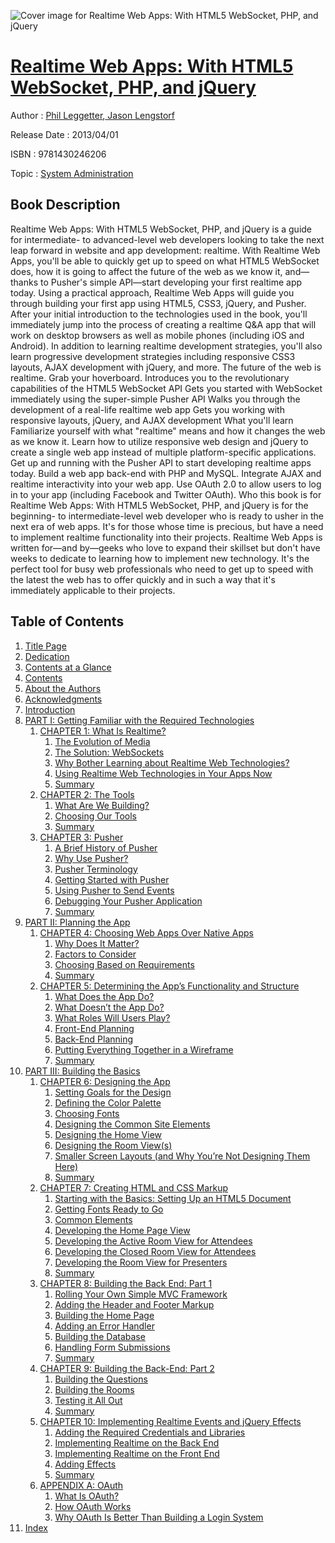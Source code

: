 ![Cover image for Realtime Web Apps: With HTML5 WebSocket, PHP, and jQuery](https://imgdetail.ebookreading.net/cover/cover/system_admin/EB9781430246206.jpg)

[Realtime Web Apps: With HTML5 WebSocket, PHP, and jQuery](https://ebookreading.net/view/book/Realtime+Web+Apps%3A+With+HTML5+WebSocket%2C+PHP%2C+and+jQuery-EB9781430246206_1.html "Realtime Web Apps: With HTML5 WebSocket, PHP, and jQuery")
====================================================================================================================

Author : [Phil Leggetter](https://ebookreading.net/search/author/Phil+Leggetter),[ Jason Lengstorf](https://ebookreading.net/search/author/+Jason+Lengstorf)

Release Date : 2013/04/01

ISBN : 9781430246206

Topic : [System Administration](https://ebookreading.net/search/category/system-administration)

Book Description
-----------------

Realtime Web Apps: With HTML5 WebSocket, PHP, and jQuery is a guide for intermediate- to advanced-level web developers looking to take the next leap forward in website and app development: realtime.
With Realtime Web Apps, you'll be able to quickly get up to speed on what HTML5 WebSocket does, how it is going to affect the future of the web as we know it, and—thanks to Pusher's simple API—start developing your first realtime app today.
Using a practical approach, Realtime Web Apps will guide you through building your first app using HTML5, CSS3, jQuery, and Pusher. After your initial introduction to the technologies used in the book, you'll immediately jump into the process of creating a realtime Q&amp;A app that will work on desktop browsers as well as mobile phones (including iOS and Android).
In addition to learning realtime development strategies, you'll also learn progressive development strategies including responsive CSS3 layouts, AJAX development with jQuery, and more.
The future of the web is realtime. Grab your hoverboard.
Introduces you to the revolutionary capabilities of the HTML5 WebSocket API
Gets you started with WebSocket immediately using the super-simple Pusher API
Walks you through the development of a real-life realtime web app
Gets you working with responsive layouts, jQuery, and AJAX development
What you'll learn
Familiarize yourself with what "realtime" means and how it changes the web as we know it.
Learn how to utilize responsive web design and jQuery to create a single web app instead of multiple platform-specific applications.
Get up and running with the Pusher API to start developing realtime apps today.
Build a web app back-end with PHP and MySQL.
Integrate AJAX and realtime interactivity into your web app.
Use OAuth 2.0 to allow users to log in to your app (including Facebook and Twitter OAuth).
Who this book is for
Realtime Web Apps: With HTML5 WebSocket, PHP, and jQuery is for the beginning- to intermediate-level web developer who is ready to usher in the next era of web apps. It's for those whose time is precious, but have a need to implement realtime functionality into their projects. Realtime Web Apps is written for—and by—geeks who love to expand their skillset but don't have weeks to dedicate to learning how to implement new technology. It's the perfect tool for busy web professionals who need to get up to speed with the latest the web has to offer quickly and in such a way that it's immediately applicable to their projects.
              
Table of Contents
-----------------

1. [Title Page](https://ebookreading.net/view/book/Realtime+Web+Apps%3A+With+HTML5+WebSocket%2C+PHP%2C+and+jQuery-EB9781430246206_2.html)
1. [Dedication](https://ebookreading.net/view/book/Realtime+Web+Apps%3A+With+HTML5+WebSocket%2C+PHP%2C+and+jQuery-EB9781430246206_4.html)
1. [Contents at a Glance](https://ebookreading.net/view/book/Realtime+Web+Apps%3A+With+HTML5+WebSocket%2C+PHP%2C+and+jQuery-EB9781430246206_5.html)
1. [Contents](https://ebookreading.net/view/book/Realtime+Web+Apps%3A+With+HTML5+WebSocket%2C+PHP%2C+and+jQuery-EB9781430246206_6.html)
1. [About the Authors](https://ebookreading.net/view/book/Realtime+Web+Apps%3A+With+HTML5+WebSocket%2C+PHP%2C+and+jQuery-EB9781430246206_7.html)
1. [Acknowledgments](https://ebookreading.net/view/book/Realtime+Web+Apps%3A+With+HTML5+WebSocket%2C+PHP%2C+and+jQuery-EB9781430246206_8.html)
1. [Introduction](https://ebookreading.net/view/book/Realtime+Web+Apps%3A+With+HTML5+WebSocket%2C+PHP%2C+and+jQuery-EB9781430246206_9.html)
1. [PART I: Getting Familiar with the Required Technologies](https://ebookreading.net/view/book/Realtime+Web+Apps%3A+With+HTML5+WebSocket%2C+PHP%2C+and+jQuery-EB9781430246206_10.html)
    1. [CHAPTER 1: What Is Realtime?](https://ebookreading.net/view/book/Realtime+Web+Apps%3A+With+HTML5+WebSocket%2C+PHP%2C+and+jQuery-EB9781430246206_11.html)
        1. [The Evolution of Media](https://ebookreading.net/view/book/Realtime+Web+Apps%3A+With+HTML5+WebSocket%2C+PHP%2C+and+jQuery-EB9781430246206_11.html#Sec1)
        1. [The Solution: WebSockets](https://ebookreading.net/view/book/Realtime+Web+Apps%3A+With+HTML5+WebSocket%2C+PHP%2C+and+jQuery-EB9781430246206_11.html#Sec10)
        1. [Why Bother Learning about Realtime Web Technologies?](https://ebookreading.net/view/book/Realtime+Web+Apps%3A+With+HTML5+WebSocket%2C+PHP%2C+and+jQuery-EB9781430246206_11.html#Sec12)
        1. [Using Realtime Web Technologies in Your Apps Now](https://ebookreading.net/view/book/Realtime+Web+Apps%3A+With+HTML5+WebSocket%2C+PHP%2C+and+jQuery-EB9781430246206_11.html#Sec13)
        1. [Summary](https://ebookreading.net/view/book/Realtime+Web+Apps%3A+With+HTML5+WebSocket%2C+PHP%2C+and+jQuery-EB9781430246206_11.html#Sec14)
    1. [CHAPTER 2: The Tools](https://ebookreading.net/view/book/Realtime+Web+Apps%3A+With+HTML5+WebSocket%2C+PHP%2C+and+jQuery-EB9781430246206_12.html)
        1. [What Are We Building?](https://ebookreading.net/view/book/Realtime+Web+Apps%3A+With+HTML5+WebSocket%2C+PHP%2C+and+jQuery-EB9781430246206_12.html#Sec1)
        1. [Choosing Our Tools](https://ebookreading.net/view/book/Realtime+Web+Apps%3A+With+HTML5+WebSocket%2C+PHP%2C+and+jQuery-EB9781430246206_12.html#Sec3)
        1. [Summary](https://ebookreading.net/view/book/Realtime+Web+Apps%3A+With+HTML5+WebSocket%2C+PHP%2C+and+jQuery-EB9781430246206_12.html#Sec32)
    1. [CHAPTER 3: Pusher](https://ebookreading.net/view/book/Realtime+Web+Apps%3A+With+HTML5+WebSocket%2C+PHP%2C+and+jQuery-EB9781430246206_13.html)
        1. [A Brief History of Pusher](https://ebookreading.net/view/book/Realtime+Web+Apps%3A+With+HTML5+WebSocket%2C+PHP%2C+and+jQuery-EB9781430246206_13.html#Sec1)
        1. [Why Use Pusher?](https://ebookreading.net/view/book/Realtime+Web+Apps%3A+With+HTML5+WebSocket%2C+PHP%2C+and+jQuery-EB9781430246206_13.html#Sec2)
        1. [Pusher Terminology](https://ebookreading.net/view/book/Realtime+Web+Apps%3A+With+HTML5+WebSocket%2C+PHP%2C+and+jQuery-EB9781430246206_13.html#Sec10)
        1. [Getting Started with Pusher](https://ebookreading.net/view/book/Realtime+Web+Apps%3A+With+HTML5+WebSocket%2C+PHP%2C+and+jQuery-EB9781430246206_13.html#Sec11)
        1. [Using Pusher to Send Events](https://ebookreading.net/view/book/Realtime+Web+Apps%3A+With+HTML5+WebSocket%2C+PHP%2C+and+jQuery-EB9781430246206_13.html#Sec12)
        1. [Debugging Your Pusher Application](https://ebookreading.net/view/book/Realtime+Web+Apps%3A+With+HTML5+WebSocket%2C+PHP%2C+and+jQuery-EB9781430246206_13.html#Sec13)
        1. [Summary](https://ebookreading.net/view/book/Realtime+Web+Apps%3A+With+HTML5+WebSocket%2C+PHP%2C+and+jQuery-EB9781430246206_13.html#Sec14)
1. [PART II: Planning the App](https://ebookreading.net/view/book/Realtime+Web+Apps%3A+With+HTML5+WebSocket%2C+PHP%2C+and+jQuery-EB9781430246206_14.html)
    1. [CHAPTER 4: Choosing Web Apps Over Native Apps](https://ebookreading.net/view/book/Realtime+Web+Apps%3A+With+HTML5+WebSocket%2C+PHP%2C+and+jQuery-EB9781430246206_15.html)
        1. [Why Does It Matter?](https://ebookreading.net/view/book/Realtime+Web+Apps%3A+With+HTML5+WebSocket%2C+PHP%2C+and+jQuery-EB9781430246206_15.html#Sec1)
        1. [Factors to Consider](https://ebookreading.net/view/book/Realtime+Web+Apps%3A+With+HTML5+WebSocket%2C+PHP%2C+and+jQuery-EB9781430246206_15.html#Sec2)
        1. [Choosing Based on Requirements](https://ebookreading.net/view/book/Realtime+Web+Apps%3A+With+HTML5+WebSocket%2C+PHP%2C+and+jQuery-EB9781430246206_15.html#Sec14)
        1. [Summary](https://ebookreading.net/view/book/Realtime+Web+Apps%3A+With+HTML5+WebSocket%2C+PHP%2C+and+jQuery-EB9781430246206_15.html#Sec21)
    1. [CHAPTER 5: Determining the App’s Functionality and Structure](https://ebookreading.net/view/book/Realtime+Web+Apps%3A+With+HTML5+WebSocket%2C+PHP%2C+and+jQuery-EB9781430246206_16.html)
        1. [What Does the App Do?](https://ebookreading.net/view/book/Realtime+Web+Apps%3A+With+HTML5+WebSocket%2C+PHP%2C+and+jQuery-EB9781430246206_16.html#Sec1)
        1. [What Doesn’t the App Do?](https://ebookreading.net/view/book/Realtime+Web+Apps%3A+With+HTML5+WebSocket%2C+PHP%2C+and+jQuery-EB9781430246206_16.html#Sec3)
        1. [What Roles Will Users Play?](https://ebookreading.net/view/book/Realtime+Web+Apps%3A+With+HTML5+WebSocket%2C+PHP%2C+and+jQuery-EB9781430246206_16.html#Sec4)
        1. [Front-End Planning](https://ebookreading.net/view/book/Realtime+Web+Apps%3A+With+HTML5+WebSocket%2C+PHP%2C+and+jQuery-EB9781430246206_16.html#Sec7)
        1. [Back-End Planning](https://ebookreading.net/view/book/Realtime+Web+Apps%3A+With+HTML5+WebSocket%2C+PHP%2C+and+jQuery-EB9781430246206_16.html#Sec22)
        1. [Putting Everything Together in a Wireframe](https://ebookreading.net/view/book/Realtime+Web+Apps%3A+With+HTML5+WebSocket%2C+PHP%2C+and+jQuery-EB9781430246206_16.html#Sec33)
        1. [Summary](https://ebookreading.net/view/book/Realtime+Web+Apps%3A+With+HTML5+WebSocket%2C+PHP%2C+and+jQuery-EB9781430246206_16.html#Sec43)
1. [PART III: Building the Basics](https://ebookreading.net/view/book/Realtime+Web+Apps%3A+With+HTML5+WebSocket%2C+PHP%2C+and+jQuery-EB9781430246206_17.html)
    1. [CHAPTER 6: Designing the App](https://ebookreading.net/view/book/Realtime+Web+Apps%3A+With+HTML5+WebSocket%2C+PHP%2C+and+jQuery-EB9781430246206_18.html)
        1. [Setting Goals for the Design](https://ebookreading.net/view/book/Realtime+Web+Apps%3A+With+HTML5+WebSocket%2C+PHP%2C+and+jQuery-EB9781430246206_18.html#Sec1)
        1. [Defining the Color Palette](https://ebookreading.net/view/book/Realtime+Web+Apps%3A+With+HTML5+WebSocket%2C+PHP%2C+and+jQuery-EB9781430246206_18.html#Sec2)
        1. [Choosing Fonts](https://ebookreading.net/view/book/Realtime+Web+Apps%3A+With+HTML5+WebSocket%2C+PHP%2C+and+jQuery-EB9781430246206_18.html#Sec3)
        1. [Designing the Common Site Elements](https://ebookreading.net/view/book/Realtime+Web+Apps%3A+With+HTML5+WebSocket%2C+PHP%2C+and+jQuery-EB9781430246206_18.html#Sec4)
        1. [Designing the Home View](https://ebookreading.net/view/book/Realtime+Web+Apps%3A+With+HTML5+WebSocket%2C+PHP%2C+and+jQuery-EB9781430246206_18.html#Sec10)
        1. [Designing the Room View(s)](https://ebookreading.net/view/book/Realtime+Web+Apps%3A+With+HTML5+WebSocket%2C+PHP%2C+and+jQuery-EB9781430246206_18.html#Sec13)
        1. [Smaller Screen Layouts (and Why You’re Not Designing Them Here)](https://ebookreading.net/view/book/Realtime+Web+Apps%3A+With+HTML5+WebSocket%2C+PHP%2C+and+jQuery-EB9781430246206_18.html#Sec17)
        1. [Summary](https://ebookreading.net/view/book/Realtime+Web+Apps%3A+With+HTML5+WebSocket%2C+PHP%2C+and+jQuery-EB9781430246206_18.html#Sec18)
    1. [CHAPTER 7: Creating HTML and CSS Markup](https://ebookreading.net/view/book/Realtime+Web+Apps%3A+With+HTML5+WebSocket%2C+PHP%2C+and+jQuery-EB9781430246206_19.html)
        1. [Starting with the Basics: Setting Up an HTML5 Document](https://ebookreading.net/view/book/Realtime+Web+Apps%3A+With+HTML5+WebSocket%2C+PHP%2C+and+jQuery-EB9781430246206_19.html#Sec1)
        1. [Getting Fonts Ready to Go](https://ebookreading.net/view/book/Realtime+Web+Apps%3A+With+HTML5+WebSocket%2C+PHP%2C+and+jQuery-EB9781430246206_19.html#Sec2)
        1. [Common Elements](https://ebookreading.net/view/book/Realtime+Web+Apps%3A+With+HTML5+WebSocket%2C+PHP%2C+and+jQuery-EB9781430246206_19.html#Sec3)
        1. [Developing the Home Page View](https://ebookreading.net/view/book/Realtime+Web+Apps%3A+With+HTML5+WebSocket%2C+PHP%2C+and+jQuery-EB9781430246206_19.html#Sec8)
        1. [Developing the Active Room View for Attendees](https://ebookreading.net/view/book/Realtime+Web+Apps%3A+With+HTML5+WebSocket%2C+PHP%2C+and+jQuery-EB9781430246206_19.html#Sec13)
        1. [Developing the Closed Room View for Attendees](https://ebookreading.net/view/book/Realtime+Web+Apps%3A+With+HTML5+WebSocket%2C+PHP%2C+and+jQuery-EB9781430246206_19.html#Sec20)
        1. [Developing the Room View for Presenters](https://ebookreading.net/view/book/Realtime+Web+Apps%3A+With+HTML5+WebSocket%2C+PHP%2C+and+jQuery-EB9781430246206_19.html#Sec24)
        1. [Summary](https://ebookreading.net/view/book/Realtime+Web+Apps%3A+With+HTML5+WebSocket%2C+PHP%2C+and+jQuery-EB9781430246206_19.html#Sec28)
    1. [CHAPTER 8: Building the Back End: Part 1](https://ebookreading.net/view/book/Realtime+Web+Apps%3A+With+HTML5+WebSocket%2C+PHP%2C+and+jQuery-EB9781430246206_20.html)
        1. [Rolling Your Own Simple MVC Framework](https://ebookreading.net/view/book/Realtime+Web+Apps%3A+With+HTML5+WebSocket%2C+PHP%2C+and+jQuery-EB9781430246206_20.html#Sec1)
        1. [Adding the Header and Footer Markup](https://ebookreading.net/view/book/Realtime+Web+Apps%3A+With+HTML5+WebSocket%2C+PHP%2C+and+jQuery-EB9781430246206_20.html#Sec19)
        1. [Building the Home Page](https://ebookreading.net/view/book/Realtime+Web+Apps%3A+With+HTML5+WebSocket%2C+PHP%2C+and+jQuery-EB9781430246206_20.html#Sec22)
        1. [Adding an Error Handler](https://ebookreading.net/view/book/Realtime+Web+Apps%3A+With+HTML5+WebSocket%2C+PHP%2C+and+jQuery-EB9781430246206_20.html#Sec27)
        1. [Building the Database](https://ebookreading.net/view/book/Realtime+Web+Apps%3A+With+HTML5+WebSocket%2C+PHP%2C+and+jQuery-EB9781430246206_20.html#Sec32)
        1. [Handling Form Submissions](https://ebookreading.net/view/book/Realtime+Web+Apps%3A+With+HTML5+WebSocket%2C+PHP%2C+and+jQuery-EB9781430246206_20.html#Sec33)
        1. [Summary](https://ebookreading.net/view/book/Realtime+Web+Apps%3A+With+HTML5+WebSocket%2C+PHP%2C+and+jQuery-EB9781430246206_20.html#Sec43)
    1. [CHAPTER 9: Building the Back-End: Part 2](https://ebookreading.net/view/book/Realtime+Web+Apps%3A+With+HTML5+WebSocket%2C+PHP%2C+and+jQuery-EB9781430246206_21.html)
        1. [Building the Questions](https://ebookreading.net/view/book/Realtime+Web+Apps%3A+With+HTML5+WebSocket%2C+PHP%2C+and+jQuery-EB9781430246206_21.html#Sec1)
        1. [Building the Rooms](https://ebookreading.net/view/book/Realtime+Web+Apps%3A+With+HTML5+WebSocket%2C+PHP%2C+and+jQuery-EB9781430246206_21.html#Sec25)
        1. [Testing it All Out](https://ebookreading.net/view/book/Realtime+Web+Apps%3A+With+HTML5+WebSocket%2C+PHP%2C+and+jQuery-EB9781430246206_21.html#Sec46)
        1. [Summary](https://ebookreading.net/view/book/Realtime+Web+Apps%3A+With+HTML5+WebSocket%2C+PHP%2C+and+jQuery-EB9781430246206_21.html#Sec54)
    1. [CHAPTER 10: Implementing Realtime Events and jQuery Effects](https://ebookreading.net/view/book/Realtime+Web+Apps%3A+With+HTML5+WebSocket%2C+PHP%2C+and+jQuery-EB9781430246206_22.html)
        1. [Adding the Required Credentials and Libraries](https://ebookreading.net/view/book/Realtime+Web+Apps%3A+With+HTML5+WebSocket%2C+PHP%2C+and+jQuery-EB9781430246206_22.html#Sec1)
        1. [Implementing Realtime on the Back End](https://ebookreading.net/view/book/Realtime+Web+Apps%3A+With+HTML5+WebSocket%2C+PHP%2C+and+jQuery-EB9781430246206_22.html#Sec8)
        1. [Implementing Realtime on the Front End](https://ebookreading.net/view/book/Realtime+Web+Apps%3A+With+HTML5+WebSocket%2C+PHP%2C+and+jQuery-EB9781430246206_22.html#Sec11)
        1. [Adding Effects](https://ebookreading.net/view/book/Realtime+Web+Apps%3A+With+HTML5+WebSocket%2C+PHP%2C+and+jQuery-EB9781430246206_22.html#Sec18)
        1. [Summary](https://ebookreading.net/view/book/Realtime+Web+Apps%3A+With+HTML5+WebSocket%2C+PHP%2C+and+jQuery-EB9781430246206_22.html#Sec27)
    1. [APPENDIX A: OAuth](https://ebookreading.net/view/book/Realtime+Web+Apps%3A+With+HTML5+WebSocket%2C+PHP%2C+and+jQuery-EB9781430246206_23.html)
        1. [What Is OAuth?](https://ebookreading.net/view/book/Realtime+Web+Apps%3A+With+HTML5+WebSocket%2C+PHP%2C+and+jQuery-EB9781430246206_23.html#Sec2)
        1. [How OAuth Works](https://ebookreading.net/view/book/Realtime+Web+Apps%3A+With+HTML5+WebSocket%2C+PHP%2C+and+jQuery-EB9781430246206_23.html#Sec4)
        1. [Why OAuth Is Better Than Building a Login System](https://ebookreading.net/view/book/Realtime+Web+Apps%3A+With+HTML5+WebSocket%2C+PHP%2C+and+jQuery-EB9781430246206_23.html#Sec10)
1. [Index](https://ebookreading.net/view/book/Realtime+Web+Apps%3A+With+HTML5+WebSocket%2C+PHP%2C+and+jQuery-EB9781430246206_24.html)
